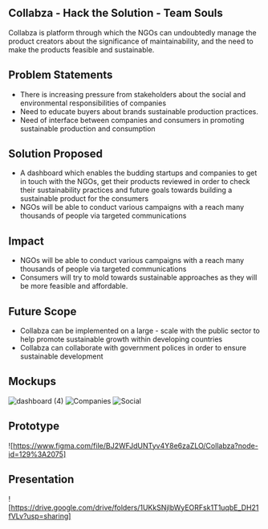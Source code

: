 ## Collabza - Hack the Solution - Team Souls

Collabza is platform through which the NGOs can undoubtedly manage the product creators about the significance of maintainability, and the need to make the products feasible and sustainable.

## Problem Statements

- There is increasing pressure from stakeholders about the social and environmental responsibilities of companies
- Need to educate buyers about brands sustainable production practices.
- Need of interface between companies and consumers in promoting sustainable production and consumption

## Solution Proposed

- A dashboard which enables the budding startups and companies to get in touch with the NGOs, get their products reviewed in order to check their sustainability practices and future goals towards building a sustainable product for the consumers
- NGOs will be able to conduct various campaigns with a reach many thousands of people via targeted communications

## Impact

- NGOs will be able to conduct various campaigns with a reach many thousands of people via targeted communications
- Consumers will try to mold towards sustainable approaches as they will be more feasible and affordable.

## Future Scope

- Collabza can be implemented on a large - scale with the public sector to help promote sustainable growth within developing countries
- Collabza can collaborate with government polices in order to ensure sustainable development

## Mockups
![dashboard (4)](https://user-images.githubusercontent.com/71998138/112749990-806e6a00-8fe3-11eb-9630-92891fb8cc91.png)
![Companies](https://user-images.githubusercontent.com/71998138/112749993-849a8780-8fe3-11eb-883f-1f66f10729e9.png)
![Social](https://user-images.githubusercontent.com/71998138/112749998-895f3b80-8fe3-11eb-9151-5d2d30c0f40d.png)


## Prototype
![https://www.figma.com/file/BJ2WFJdUNTyv4Y8e6zaZLO/Collabza?node-id=129%3A2075]
## Presentation
![https://drive.google.com/drive/folders/1UKkSNjIbWyEORFsk1T1uqbE_DH21fVLv?usp=sharing]


